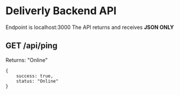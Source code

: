 # Deliverly Backend API
Endpoint is localhost:3000
The API returns and receives **JSON ONLY**

## GET /api/ping
Returns: "Online"

```jsonld=
{ 
	success: true,
	status: "Online"
}
```

